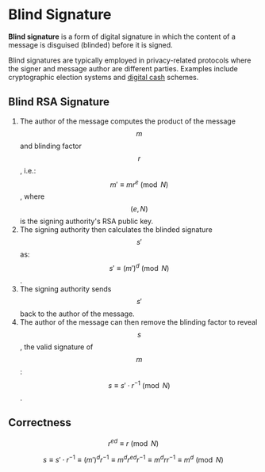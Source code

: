 # Blind Signature

**Blind signature** is a form of digital signature in which the content of a message is disguised \(blinded\) before it is signed.

Blind signatures are typically employed in privacy-related protocols where the signer and message author are different parties. Examples include cryptographic election systems and [digital cash](https://en.wikipedia.org/wiki/Digital_cash) schemes.

## Blind RSA Signature

1. The author of the message computes the product of the message $$m$$ and blinding factor $$r$$, i.e.: $$m'\equiv mr^e\pmod N$$, where $$(e,N)$$is the signing authority's RSA public key.
2. The signing authority then calculates the blinded signature $$s'$$ as: $$s'\equiv (m')^d\pmod N$$.
3. The signing authority sends $$s'$$back to the author of the message.
4. The author of the message can then remove the blinding factor to reveal $$s$$, the valid signature of $$m$$: $$s\equiv s'\cdot r^{-1}\pmod N$$.

## Correctness

$$r^{ed}\equiv r{\pmod {N}}$$

$$s\equiv s'\cdot r^{-1}\equiv (m')^{d}r^{-1}\equiv m^{d}r^{ed}r^{-1}\equiv m^{d}rr^{-1}\equiv m^{d}{\pmod {N}}$$

